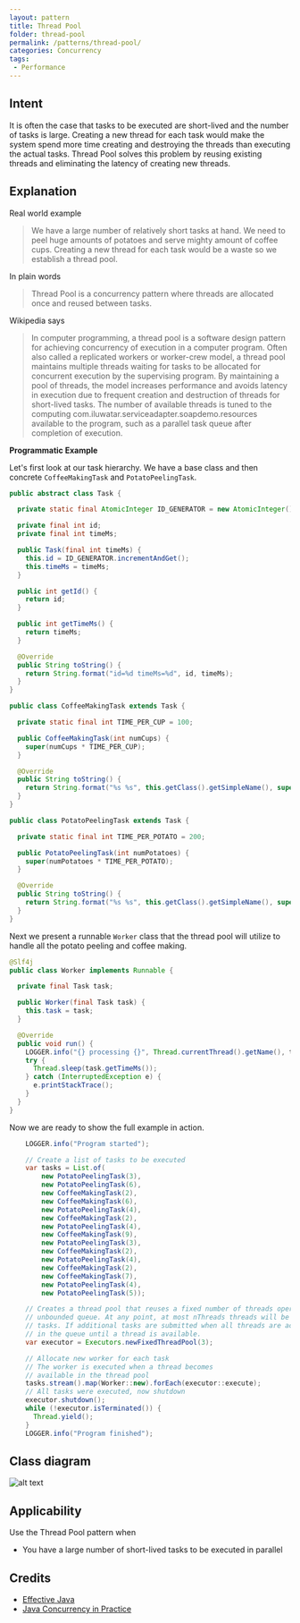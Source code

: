 ```yaml
---
layout: pattern
title: Thread Pool
folder: thread-pool
permalink: /patterns/thread-pool/
categories: Concurrency
tags:
 - Performance
---
```


## Intent

It is often the case that tasks to be executed are short-lived and the number of tasks is large. 
Creating a new thread for each task would make the system spend more time creating and destroying 
the threads than executing the actual tasks. Thread Pool solves this problem by reusing existing 
threads and eliminating the latency of creating new threads.

## Explanation

Real world example

> We have a large number of relatively short tasks at hand. We need to peel huge amounts of potatoes 
> and serve mighty amount of coffee cups. Creating a new thread for each task would be a waste so we 
> establish a thread pool.       

In plain words

> Thread Pool is a concurrency pattern where threads are allocated once and reused between tasks. 

Wikipedia says

> In computer programming, a thread pool is a software design pattern for achieving concurrency of 
> execution in a computer program. Often also called a replicated workers or worker-crew model, 
> a thread pool maintains multiple threads waiting for tasks to be allocated for concurrent 
> execution by the supervising program. By maintaining a pool of threads, the model increases 
> performance and avoids latency in execution due to frequent creation and destruction of threads 
> for short-lived tasks. The number of available threads is tuned to the computing com.iluwatar.serviceadapter.soapdemo.resources 
> available to the program, such as a parallel task queue after completion of execution.

**Programmatic Example**

Let's first look at our task hierarchy. We have a base class and then concrete `CoffeeMakingTask` 
and `PotatoPeelingTask`.

```java
public abstract class Task {

  private static final AtomicInteger ID_GENERATOR = new AtomicInteger();

  private final int id;
  private final int timeMs;

  public Task(final int timeMs) {
    this.id = ID_GENERATOR.incrementAndGet();
    this.timeMs = timeMs;
  }

  public int getId() {
    return id;
  }

  public int getTimeMs() {
    return timeMs;
  }

  @Override
  public String toString() {
    return String.format("id=%d timeMs=%d", id, timeMs);
  }
}

public class CoffeeMakingTask extends Task {

  private static final int TIME_PER_CUP = 100;

  public CoffeeMakingTask(int numCups) {
    super(numCups * TIME_PER_CUP);
  }

  @Override
  public String toString() {
    return String.format("%s %s", this.getClass().getSimpleName(), super.toString());
  }
}

public class PotatoPeelingTask extends Task {

  private static final int TIME_PER_POTATO = 200;

  public PotatoPeelingTask(int numPotatoes) {
    super(numPotatoes * TIME_PER_POTATO);
  }

  @Override
  public String toString() {
    return String.format("%s %s", this.getClass().getSimpleName(), super.toString());
  }
}
```

Next we present a runnable `Worker` class that the thread pool will utilize to handle all the potato 
peeling and coffee making.

```java
@Slf4j
public class Worker implements Runnable {

  private final Task task;

  public Worker(final Task task) {
    this.task = task;
  }

  @Override
  public void run() {
    LOGGER.info("{} processing {}", Thread.currentThread().getName(), task.toString());
    try {
      Thread.sleep(task.getTimeMs());
    } catch (InterruptedException e) {
      e.printStackTrace();
    }
  }
}
```

Now we are ready to show the full example in action.

```java
    LOGGER.info("Program started");

    // Create a list of tasks to be executed
    var tasks = List.of(
        new PotatoPeelingTask(3),
        new PotatoPeelingTask(6),
        new CoffeeMakingTask(2),
        new CoffeeMakingTask(6),
        new PotatoPeelingTask(4),
        new CoffeeMakingTask(2),
        new PotatoPeelingTask(4),
        new CoffeeMakingTask(9),
        new PotatoPeelingTask(3),
        new CoffeeMakingTask(2),
        new PotatoPeelingTask(4),
        new CoffeeMakingTask(2),
        new CoffeeMakingTask(7),
        new PotatoPeelingTask(4),
        new PotatoPeelingTask(5));

    // Creates a thread pool that reuses a fixed number of threads operating off a shared
    // unbounded queue. At any point, at most nThreads threads will be active processing
    // tasks. If additional tasks are submitted when all threads are active, they will wait
    // in the queue until a thread is available.
    var executor = Executors.newFixedThreadPool(3);

    // Allocate new worker for each task
    // The worker is executed when a thread becomes
    // available in the thread pool
    tasks.stream().map(Worker::new).forEach(executor::execute);
    // All tasks were executed, now shutdown
    executor.shutdown();
    while (!executor.isTerminated()) {
      Thread.yield();
    }
    LOGGER.info("Program finished");
```

## Class diagram

![alt text](./etc/thread_pool_urm.png "Thread Pool")

## Applicability

Use the Thread Pool pattern when

* You have a large number of short-lived tasks to be executed in parallel

## Credits

* [Effective Java](https://www.amazon.com/gp/product/0134685997/ref=as_li_qf_asin_il_tl?ie=UTF8&tag=javadesignpat-20&creative=9325&linkCode=as2&creativeASIN=0134685997&linkId=e1b9ddd5e669591642c4f30d40cd9f6b)
* [Java Concurrency in Practice](https://www.amazon.com/gp/product/0321349601/ref=as_li_qf_asin_il_tl?ie=UTF8&tag=javadesignpat-20&creative=9325&linkCode=as2&creativeASIN=0321349601&linkId=fbedb3bad3c6cbead5afa56eea39ed59)
